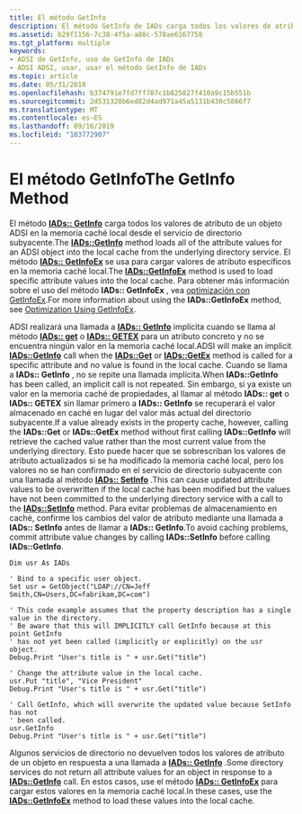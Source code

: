 ```yaml
---
title: El método GetInfo
description: El método GetInfo de IADs carga todos los valores de atributo de un objeto ADSI en la memoria caché local desde el servicio de directorio subyacente.
ms.assetid: b29f1156-7c38-4f5a-a88c-578ae6167758
ms.tgt_platform: multiple
keywords:
- ADSI de GetInfo, uso de GetInfo de IADs
- ADSI ADSI, usar, usar el método GetInfo de IADs
ms.topic: article
ms.date: 05/31/2018
ms.openlocfilehash: b374791e7fd7ff787c1b825827f410a9c15b551b
ms.sourcegitcommit: 2d531328b6ed82d4ad971a45a5131b430c5866f7
ms.translationtype: MT
ms.contentlocale: es-ES
ms.lasthandoff: 09/16/2019
ms.locfileid: "103772907"
---
```

# <a name="the-getinfo-method"></a><span data-ttu-id="328ba-105">El método GetInfo</span><span class="sxs-lookup"><span data-stu-id="328ba-105">The GetInfo Method</span></span>

<span data-ttu-id="328ba-106">El método [**IADs:: GetInfo**](/windows/desktop/api/Iads/nf-iads-iads-getinfo) carga todos los valores de atributo de un objeto ADSI en la memoria caché local desde el servicio de directorio subyacente.</span><span class="sxs-lookup"><span data-stu-id="328ba-106">The [**IADs::GetInfo**](/windows/desktop/api/Iads/nf-iads-iads-getinfo) method loads all of the attribute values for an ADSI object into the local cache from the underlying directory service.</span></span> <span data-ttu-id="328ba-107">El método [**IADs:: GetInfoEx**](/windows/desktop/api/Iads/nf-iads-iads-getinfoex) se usa para cargar valores de atributo específicos en la memoria caché local.</span><span class="sxs-lookup"><span data-stu-id="328ba-107">The [**IADs::GetInfoEx**](/windows/desktop/api/Iads/nf-iads-iads-getinfoex) method is used to load specific attribute values into the local cache.</span></span> <span data-ttu-id="328ba-108">Para obtener más información sobre el uso del método **IADs:: GetInfoEx** , vea [optimización con GetInfoEx](optimization-using-getinfoex.md).</span><span class="sxs-lookup"><span data-stu-id="328ba-108">For more information about using the **IADs::GetInfoEx** method, see [Optimization Using GetInfoEx](optimization-using-getinfoex.md).</span></span>

<span data-ttu-id="328ba-109">ADSI realizará una llamada a [**IADs:: GetInfo**](/windows/desktop/api/Iads/nf-iads-iads-getinfo) implícita cuando se llama al método [**IADs:: get**](/windows/desktop/api/Iads/nf-iads-iads-get) o [**IADs:: GETEX**](/windows/desktop/api/Iads/nf-iads-iads-getex) para un atributo concreto y no se encuentra ningún valor en la memoria caché local.</span><span class="sxs-lookup"><span data-stu-id="328ba-109">ADSI will make an implicit [**IADs::GetInfo**](/windows/desktop/api/Iads/nf-iads-iads-getinfo) call when the [**IADs::Get**](/windows/desktop/api/Iads/nf-iads-iads-get) or [**IADs::GetEx**](/windows/desktop/api/Iads/nf-iads-iads-getex) method is called for a specific attribute and no value is found in the local cache.</span></span> <span data-ttu-id="328ba-110">Cuando se llama a **IADs:: GetInfo** , no se repite una llamada implícita.</span><span class="sxs-lookup"><span data-stu-id="328ba-110">When **IADs::GetInfo** has been called, an implicit call is not repeated.</span></span> <span data-ttu-id="328ba-111">Sin embargo, si ya existe un valor en la memoria caché de propiedades, al llamar al método **IADs:: get** o **IADs:: GETEX** sin llamar primero a **IADs:: GetInfo** se recuperará el valor almacenado en caché en lugar del valor más actual del directorio subyacente.</span><span class="sxs-lookup"><span data-stu-id="328ba-111">If a value already exists in the property cache, however, calling the **IADs::Get** or **IADs::GetEx** method without first calling **IADs::GetInfo** will retrieve the cached value rather than the most current value from the underlying directory.</span></span> <span data-ttu-id="328ba-112">Esto puede hacer que se sobrescriban los valores de atributo actualizados si se ha modificado la memoria caché local, pero los valores no se han confirmado en el servicio de directorio subyacente con una llamada al método [**IADs:: SetInfo**](/windows/desktop/api/Iads/nf-iads-iads-setinfo) .</span><span class="sxs-lookup"><span data-stu-id="328ba-112">This can cause updated attribute values to be overwritten if the local cache has been modified but the values have not been committed to the underlying directory service with a call to the [**IADs::SetInfo**](/windows/desktop/api/Iads/nf-iads-iads-setinfo) method.</span></span> <span data-ttu-id="328ba-113">Para evitar problemas de almacenamiento en caché, confirme los cambios del valor de atributo mediante una llamada a **IADs:: SetInfo** antes de llamar a **IADs:: GetInfo**.</span><span class="sxs-lookup"><span data-stu-id="328ba-113">To avoid caching problems, commit attribute value changes by calling **IADs::SetInfo** before calling **IADs::GetInfo**.</span></span>


```VB
Dim usr As IADs

' Bind to a specific user object.
Set usr = GetObject("LDAP://CN=Jeff Smith,CN=Users,DC=fabrikam,DC=com")
 
' This code example assumes that the property description has a single value in the directory.
' Be aware that this will IMPLICITLY call GetInfo because at this point GetInfo
' has not yet been called (implicitly or explicitly) on the usr object.
Debug.Print "User's title is " + usr.Get("title")

' Change the attribute value in the local cache.
usr.Put "title", "Vice President"
Debug.Print "User's title is " + usr.Get("title")

' Call GetInfo, which will overwrite the updated value because SetInfo has not 
' been called.
usr.GetInfo
Debug.Print "User's title is " + usr.Get("title")
```



<span data-ttu-id="328ba-114">Algunos servicios de directorio no devuelven todos los valores de atributo de un objeto en respuesta a una llamada a [**IADs:: GetInfo**](/windows/desktop/api/Iads/nf-iads-iads-getinfo) .</span><span class="sxs-lookup"><span data-stu-id="328ba-114">Some directory services do not return all attribute values for an object in response to a [**IADs::GetInfo**](/windows/desktop/api/Iads/nf-iads-iads-getinfo) call.</span></span> <span data-ttu-id="328ba-115">En estos casos, use el método [**IADs:: GetInfoEx**](/windows/desktop/api/Iads/nf-iads-iads-getinfoex) para cargar estos valores en la memoria caché local.</span><span class="sxs-lookup"><span data-stu-id="328ba-115">In these cases, use the [**IADs::GetInfoEx**](/windows/desktop/api/Iads/nf-iads-iads-getinfoex) method to load these values into the local cache.</span></span>

 

 




